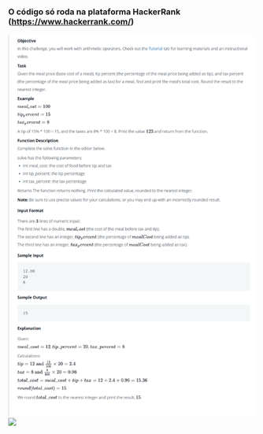 ### O código só roda na plataforma HackerRank (https://www.hackerrank.com/)

<img src = "./image/Problema.png">

<img src = "./image/resultado.png">
